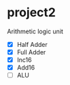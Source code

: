 # project2
Arithmetic logic unit


- [x] Half Adder
- [X] Full Adder
- [X] Inc16
- [X] Add16
- [ ] ALU